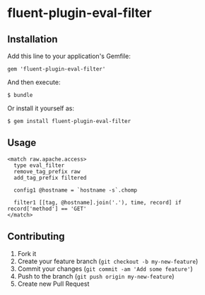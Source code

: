 # fluent-plugin-eval-filter

## Installation

Add this line to your application's Gemfile:

    gem 'fluent-plugin-eval-filter'

And then execute:

    $ bundle

Or install it yourself as:

    $ gem install fluent-plugin-eval-filter

## Usage

```
<match raw.apache.access>
  type eval_filter
  remove_tag_prefix raw
  add_tag_prefix filtered

  config1 @hostname = `hostname -s`.chomp

  filter1 [[tag, @hostname].join('.'), time, record] if record['method'] == 'GET'
</match>
```

## Contributing

1. Fork it
2. Create your feature branch (`git checkout -b my-new-feature`)
3. Commit your changes (`git commit -am 'Add some feature'`)
4. Push to the branch (`git push origin my-new-feature`)
5. Create new Pull Request

